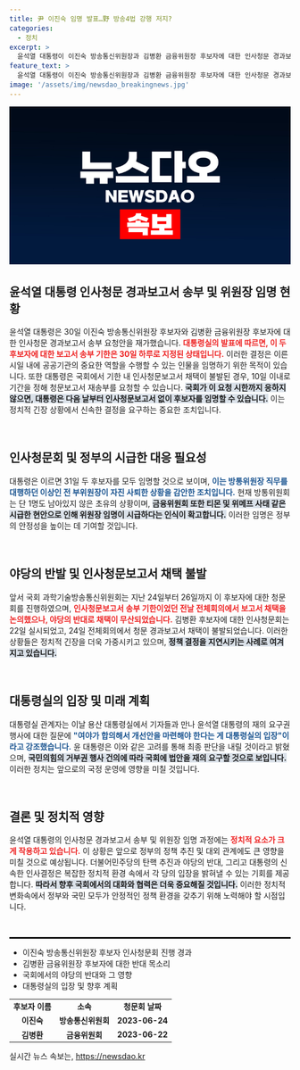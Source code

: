 ```yaml
---
title: 尹 이진숙 임명 발표…野 방송4법 강행 저지?
categories:
  - 정치
excerpt: >
  윤석열 대통령이 이진숙 방송통신위원장과 김병환 금융위원장 후보자에 대한 인사청문 경과보고서를 신속히 송부 요청했습니다. 빠른 임명 결정을 통해 방통위와 금융위의 공백 문제를 해결할 계획입니다. 클릭 유도!
feature_text: >
  윤석열 대통령이 이진숙 방송통신위원장과 김병환 금융위원장 후보자에 대한 인사청문 경과보고서를 신속히 송부 요청했습니다. 빠른 임명 결정을 통해 방통위와 금융위의 공백 문제를 해결할 계획입니다. 클릭 유도!
image: '/assets/img/newsdao_breakingnews.jpg'
---
```


<p><img src="/assets/img/newsdao_breakingnews.jpg" alt="ranknews 속보" /></p>

<h2 data-ke-size="size26">윤석열 대통령 인사청문 경과보고서 송부 및 위원장 임명 현황</h2>

<p data-ke-size="size16">윤석열 대통령은 30일 이진숙 방송통신위원장 후보자와 김병환 금융위원장 후보자에 대한 인사청문 경과보고서 송부 요청안을 재가했습니다. <b><span style="color: #ee2323;">대통령실의 발표에 따르면, 이 두 후보자에 대한 보고서 송부 기한은 30일 하루로 지정된 상태입니다.</span></b> 이러한 결정은 이른 시일 내에 공공기관의 중요한 역할을 수행할 수 있는 인물을 임명하기 위한 목적이 있습니다.  또한 대통령은 국회에서 기한 내 인사청문보고서 채택이 불발된 경우, 10일 이내로 기간을 정해 청문보고서 재송부를 요청할 수 있습니다. <b><span style="background-color: #21538527;">국회가 이 요청 시한까지 응하지 않으면, 대통령은 다음 날부터 인사청문보고서 없이 후보자를 임명할 수 있습니다.</span></b> 이는 정치적 긴장 상황에서 신속한 결정을 요구하는 중요한 조치입니다.</p>

<p data-ke-size="size16">&nbsp;</p>

<h2 data-ke-size="size26">인사청문회 및 정부의 시급한 대응 필요성</h2>

<p data-ke-size="size16">대통령은 이르면 31일 두 후보자를 모두 임명할 것으로 보이며, <b><span style="color: #1a5490;">이는 방통위원장 직무를 대행하던 이상인 전 부위원장이 자진 사퇴한 상황을 감안한 조치입니다.</span></b> 현재 방통위원회는 단 1명도 남아있지 않은 초유의 상황이며, <b><span style="background-color: #21538527;">금융위원회 또한 티몬 및 위메프 사태 같은 시급한 현안으로 인해 위원장 임명이 시급하다는 인식이 확고합니다.</span></b> 이러한 임명은 정부의 안정성을 높이는 데 기여할 것입니다.</p>

<p data-ke-size="size16">&nbsp;</p>

<h2 data-ke-size="size26">야당의 반발 및 인사청문보고서 채택 불발</h2>

<p data-ke-size="size16">앞서 국회 과학기술방송통신위원회는 지난 24일부터 26일까지 이 후보자에 대한 청문회를 진행하였으며, <b><span style="color: #ee2323;">인사청문보고서 송부 기한이었던 전날 전체회의에서 보고서 채택을 논의했으나, 야당의 반대로 채택이 무산되었습니다.</span></b> 김병환 후보자에 대한 인사청문회는 22일 실시되었고, 24일 전체회의에서 청문 경과보고서 채택이 불발되었습니다. 이러한 상황들은 정치적 긴장을 더욱 가중시키고 있으며, <b><span style="background-color: #21538527;">정책 결정을 지연시키는 사례로 여겨지고 있습니다.</span></b></p>

<p data-ke-size="size16">&nbsp;</p>

<h2 data-ke-size="size26">대통령실의 입장 및 미래 계획</h2>

<p data-ke-size="size16">대통령실 관계자는 이날 용산 대통령실에서 기자들과 만나 윤석열 대통령의 재의 요구권 행사에 대한 질문에 <b><span style="color: #1a5490;">"여야가 합의해서 개선안을 마련해야 한다는 게 대통령실의 입장"이라고 강조했습니다.</span></b> 윤 대통령은 이와 같은 고려를 통해 최종 판단을 내릴 것이라고 밝혔으며, <b><span style="background-color: #21538527;">국민의힘의 거부권 행사 건의에 따라 국회에 법안을 재의 요구할 것으로 보입니다.</span></b> 이러한 정치는 앞으로의 국정 운영에 영향을 미칠 것입니다.</p>

<p data-ke-size="size16">&nbsp;</p>

<h2 data-ke-size="size26">결론 및 정치적 영향</h2>

<p data-ke-size="size16">윤석열 대통령의 인사청문 경과보고서 송부 및 위원장 임명 과정에는 <b><span style="color: #ee2323;">정치적 요소가 크게 작용하고 있습니다.</span></b> 이 상황은 앞으로 정부의 정책 추진 및 대외 관계에도 큰 영향을 미칠 것으로 예상됩니다. 더불어민주당의 탄핵 추진과 야당의 반대, 그리고 대통령의 신속한 인사결정은 복잡한 정치적 환경 속에서 각 당의 입장을 밝혀낼 수 있는 기회를 제공합니다. <b><span style="background-color: #21538527;">따라서 향후 국회에서의 대화와 협력은 더욱 중요해질 것입니다.</span></b> 이러한 정치적 변화속에서 정부와 국민 모두가 안정적인 정책 환경을 갖추기 위해 노력해야 할 시점입니다.</p>

<p data-ke-size="size16">&nbsp;</p>

<hr style="border:1px solid #000;"/>

<ul>
    <li>이진숙 방송통신위원장 후보자 인사청문회 진행 경과</li>
    <li>김병환 금융위원장 후보자에 대한 반대 목소리</li>
    <li>국회에서의 야당의 반대와 그 영향</li>
    <li>대통령실의 입장 및 향후 계획</li>
</ul>

<table>
    <tr>
        <td style="text-align: center; height: 17px;"><b>후보자 이름</b></td>
        <td style="text-align: center; height: 17px;"><b>소속</b></td>
        <td style="text-align: center; height: 17px;"><b>청문회 날짜</b></td>
    </tr>
    <tr>
        <td style="text-align: center; height: 17px;"><b>이진숙</b></td>
        <td style="text-align: center; height: 17px;"><b>방송통신위원회</b></td>
        <td style="text-align: center; height: 17px;"><b>2023-06-24</b></td>
    </tr>
    <tr>
        <td style="text-align: center; height: 17px;"><b>김병환</b></td>
        <td style="text-align: center; height: 17px;"><b>금융위원회</b></td>
        <td style="text-align: center; height: 17px;"><b>2023-06-22</b></td>
    </tr>
</table>
실시간 뉴스 속보는, <a href="https://newsdao.kr" rel="dofollow">https://newsdao.kr</a>


